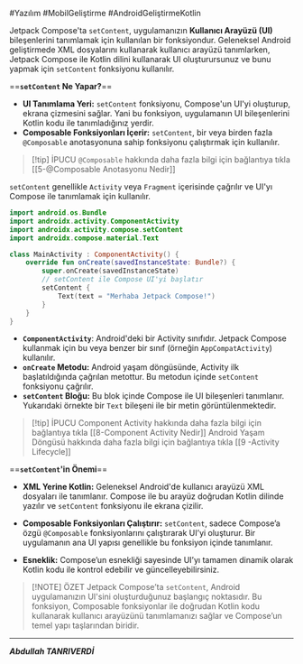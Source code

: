 #Yazılım #MobilGeliştirme #AndroidGeliştirmeKotlin 

Jetpack Compose'ta `setContent`, uygulamanızın **Kullanıcı Arayüzü (UI)** bileşenlerini tanımlamak için kullanılan bir fonksiyondur. Geleneksel Android geliştirmede XML dosyalarını kullanarak kullanıcı arayüzü tanımlarken, Jetpack Compose ile Kotlin dilini kullanarak UI oluşturursunuz ve bunu yapmak için `setContent` fonksiyonu kullanılır.

==**`setContent` Ne Yapar?**==

- **UI Tanımlama Yeri:** `setContent` fonksiyonu, Compose'un UI'yi oluşturup, ekrana çizmesini sağlar. Yani bu fonksiyon, uygulamanın UI bileşenlerini Kotlin kodu ile tanımladığınız yerdir.
- **Composable Fonksiyonları İçerir:** `setContent`, bir veya birden fazla `@Composable` anotasyonuna sahip fonksiyonu çalıştırmak için kullanılır.


> [!tip] İPUCU
> `@Composable` hakkında daha fazla bilgi için bağlantıya tıkla [[5-@Composable Anotasyonu Nedir]]


`setContent` genellikle `Activity` veya `Fragment` içerisinde çağrılır ve UI'yı Compose ile tanımlamak için kullanılır.

```kotlin
import android.os.Bundle
import androidx.activity.ComponentActivity
import androidx.activity.compose.setContent
import androidx.compose.material.Text

class MainActivity : ComponentActivity() {
    override fun onCreate(savedInstanceState: Bundle?) {
        super.onCreate(savedInstanceState)
        // setContent ile Compose UI'yi başlatır
        setContent {
            Text(text = "Merhaba Jetpack Compose!")
        }
    }
}

```

- **`ComponentActivity`**: Android'deki bir Activity sınıfıdır. Jetpack Compose kullanmak için bu veya benzer bir sınıf (örneğin `AppCompatActivity`) kullanılır.
- **`onCreate` Metodu:** Android yaşam döngüsünde, Activity ilk başlatıldığında çağrılan metottur. Bu metodun içinde `setContent` fonksiyonu çağrılır.
- **`setContent` Bloğu:** Bu blok içinde Compose ile UI bileşenleri tanımlanır. Yukarıdaki örnekte bir `Text` bileşeni ile bir metin görüntülenmektedir.


> [!tip] İPUCU
> Component Activity hakkında daha fazla bilgi için bağlantıya tıkla [[8-Component Activity Nedir]]
> Android  Yaşam Döngüsü hakkında daha fazla bilgi için bağlantıya tıkla [[9 -Activity Lifecycle]]

==**`setContent`'in Önemi**==
- **XML Yerine Kotlin:** Geleneksel Android'de kullanıcı arayüzü XML dosyaları ile tanımlanır. Compose ile bu arayüz doğrudan Kotlin dilinde yazılır ve `setContent` fonksiyonu ile ekrana çizilir.
    
- **Composable Fonksiyonları Çalıştırır:** `setContent`, sadece Compose’a özgü `@Composable` fonksiyonlarını çalıştırarak UI’yi oluşturur. Bir uygulamanın ana UI yapısı genellikle bu fonksiyon içinde tanımlanır.
    
- **Esneklik:** Compose’un esnekliği sayesinde UI’yı tamamen dinamik olarak Kotlin kodu ile kontrol edebilir ve güncelleyebilirsiniz.


> [!NOTE] ÖZET
> Jetpack Compose’ta `setContent`, Android uygulamanızın UI'sini oluşturduğunuz başlangıç noktasıdır. Bu fonksiyon, Composable fonksiyonlar ile doğrudan Kotlin kodu kullanarak kullanıcı arayüzünü tanımlamanızı sağlar ve Compose’un temel yapı taşlarından biridir.

***
***Abdullah TANRIVERDİ***
